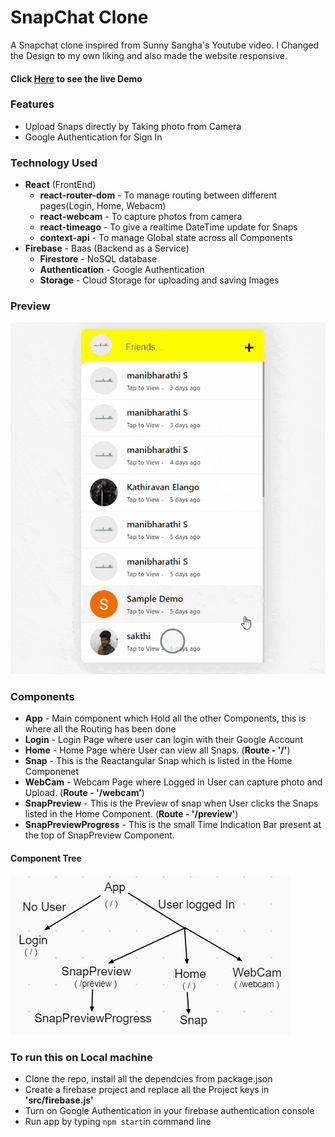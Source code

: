# SnapChat Clone
A Snapchat clone inspired from Sunny Sangha's Youtube video. I Changed the Design to my own liking and also made the website responsive.

#### Click [Here](https://snapchat-clone-ffea1.web.app/) to see the live Demo 

### Features 
* Upload Snaps directly by Taking photo from Camera
* Google Authentication for Sign In

### Technology Used
* **React** (FrontEnd)
    * **react-router-dom** - To manage routing between different pages(Login, Home, Webacm)
    * **react-webcam** - To capture photos from camera 
    * **react-timeago** - To give a realtime DateTime update for Snaps
    * **context-api** - To manage Global state across all Components
* **Firebase** - Baas (Backend as a Service)
    * **Firestore** - NoSQL database
    * **Authentication** - Google Authentication
    * **Storage** - Cloud Storage for uploading and saving Images

### Preview
<img src="./public/preview.gif" />

### Components 
  * **App** - Main component which Hold all the other Components, this is where all the Routing has been done
  * **Login** - Login Page where user can login with their Google Account
  * **Home** - Home Page where User can view all Snaps. (**Route - '/'**)
  * **Snap** - This is the Reactangular Snap which is listed in the Home Componenet
  * **WebCam** - Webcam Page where Logged in User can capture photo and Upload. (**Route - '/webcam'**)
  * **SnapPreview** - This is the Preview of snap when User clicks the Snaps listed in the Home Component. (**Route - '/preview'**)
  * **SnapPreviewProgress** - This is the small Time Indication Bar present at the top of SnapPreview Component.
#### Component Tree
<img src="./public/tree.JPG" />

### To run this on Local machine
* Clone the repo, install all the dependcies from package.json
* Create a firebase project and replace all the Project keys in **'src/firebase.js'**
* Turn on Google Authentication in your firebase authentication console
* Run app by typing `npm start`in command line
